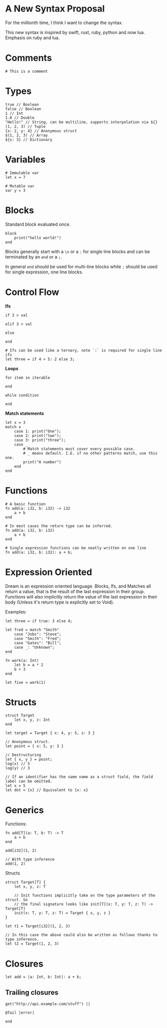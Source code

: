 # A New Syntax Proposal

For the millionth time, I think I want to change the syntax.

This new syntax is inspired by swift, rust, ruby, python and now lua.
Emphasis on ruby and lua.

# Comments

```
# This is a comment
```

# Types
```
true // Boolean
false // Boolean
1 // Int
1.0 // Double
"Hello!" // String, can be multiline, supports interpolation via ${}
(1, 2, 3) // Tuple
{x: 2, y: 4} // Anonymous struct
$(1, 2, 3) // Array
${x: 3} // Dictionary
```

# Variables

```
# Immutable var
let x = 7

# Mutable var
var y = 3
```

# Blocks
Standard block evaluated once.
```
block
    print("hello world!")
end
```

Blocks generally start with a `\n` or a `:` for single line blocks and can be terminated by an `end` or a `;`.

In general `end` should be used for multi-line blocks while `;` should be
used for single expression, one line blocks.

# Control Flow

**Ifs**
```
if 3 > val

elif 3 < val

else

end

# Ifs can be used like a ternary, note `:` is required for single line ifs
let three = if 4 > 5: 2 else 3;
```

**Loops**
```
for item in iterable

end

while condition

end
```

**Match statements**
```
let x = 3
match x
    case 1: print("One");
    case 2: print("two");
    case 3: print("three");
    case _
        # Match statements must cover every possible case.
        # _ means default. I.E. if no other patterns match, use this one.
        print("A number")
    end
end
```

# Functions

```
# A basic function
fn add(a: i32, b: i32) -> i32
    a + b
end

# In most cases the return type can be inferred.
fn add(a: i32, b: i32)
    a + b
end

# Single expression functions can be neatly written on one line
fn add(a: i32, b: i32): a + b;
```

# Expression Oriented

Dream is an expression oriented language. Blocks, Ifs, and Matches all return a value, that is
the result of the last expression in their group. Functions will also implicitly return the
value of the last expression in their body (Unless it's return type is explicitly set to Void).

Examples:
```
let three = if true: 3 else 4;

let fred = match "Smith"
    case "Jobs": "Steve";
    case "Smith": "Fred";
    case "Gates": "Bill";
    case _: "Unknown";
end

fn work(a: Int)
    let b = a * 2
    b + 3
end

let five = work(1)
```

# Structs

```
struct Target
    let x, y, z: Int
end

let target = Target { x: 4, y: 5, z: 3 }

// Anonymous struct.
let point = { x: 5, y: 3 }

// Destructuring
let { x, y } = point;
log(x) // 5
log(y) // 3

// If an identifier has the same name as a struct field, the field label can be omitted.
let x = 5
let dot = {x} // Equivalent to {x: x}
```

# Generics

Functions:
```
fn add[T](a: T, b: T) -> T
    a + b
end

add[i32](1, 2)

// With type inference
add(1, 2)
```

Structs
```
struct Target[T] {
    let x, y, z: T

    // Init functions implicitly take on the type parameters of the struct. So
    // the final signature looks like init[T](x: T, y: T, z: T) -> Target[T]
    init(x: T, y: T, z: T) = Target { x, y, z }
}

let t1 = Target[i32](1, 2, 3)

// In this case the above could also be written as follows thanks to type inference.
let t2 = Target(1, 2, 3)
```

# Closures

```
let add = |a: Int, b: Int|: a + b;
```

## Trailing closures

```
get("http://api.example.com/stuff") ||

@fail |error|

end
```

